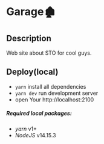 # Garage🏚

## Description

Web site about STO for cool guys.

## Deploy(local)

 * `yarn` install all dependencies
 * `yarn dev` run development server
 * open Your http://localhost:2100

##### Required local packages:

  * *yarn* v1+
  * *NodeJS* v14.15.3
